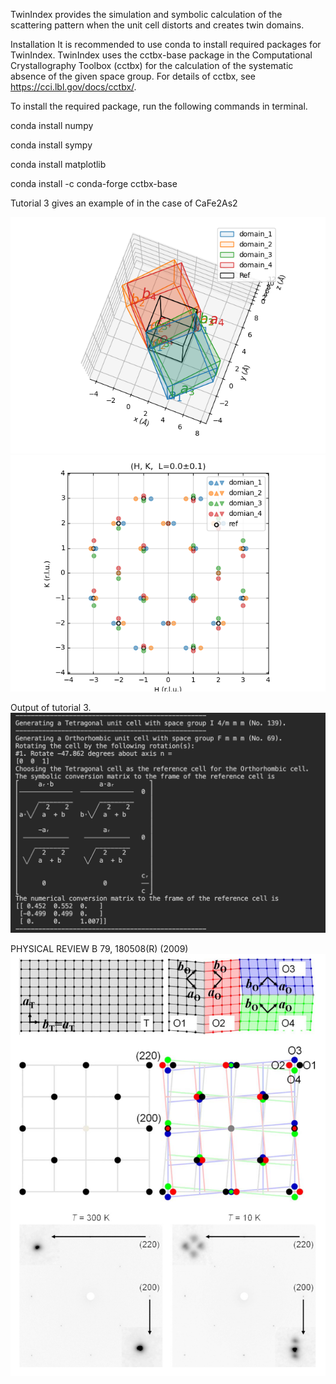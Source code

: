 TwinIndex provides the simulation and symbolic calculation of the scattering pattern when the unit cell distorts and creates twin domains.

Installation
It is recommended to use conda to install required packages for TwinIndex.
TwinIndex uses the cctbx-base package in the Computational Crystallography Toolbox (cctbx) for the calculation of the systematic absence of the given space group. For details of cctbx, see https://cci.lbl.gov/docs/cctbx/.

To install the required package, run the following commands in terminal.

conda install numpy

conda install sympy

conda install matplotlib

conda install -c conda-forge cctbx-base



Tutorial 3 gives an example of in the case of CaFe2As2

![3_1](https://github.com/bingli621/TwinIndex/blob/main/3_1_domains.png)
![3_2](https://github.com/bingli621/TwinIndex/blob/main/3_2_peaks.png)

Output of tutorial 3.
![3_3](https://github.com/bingli621/TwinIndex/blob/main/3_3_terminal.png)

PHYSICAL REVIEW B 79, 180508(R) (2009)
![3_4](https://github.com/bingli621/TwinIndex/blob/main/3_4_PRB.png)

